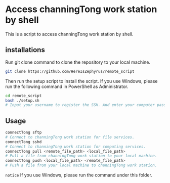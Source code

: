 # Access channingTong work station by shell

This is a script to access channingTong work station by shell.

## installations

Run git clone command to clone the repository to your local machine.

```bash
git clone https://github.com/HereIsZephyrus/remote_script
```

Then run the setup script to install the script.
If you use Windows, please run the following command in PowerShell as Administrator.

```bash
cd remote_script
bash ./setup.sh
# Input your username to register the SSH. And enter your computer password to install the script.
```

## Usage

```bash
connectTong sftp
# Connect to channingTong work station for file services.
connectTong sshd
# Connect to channingTong work station for computing services.
connectTong pull <remote_file_path> <local_file_path>
# Pull a file from channingTong work station to your local machine.
connectTong push <local_file_path> <remote_file_path>
# Push a file from your local machine to channingTong work station.
```

`notice` If you use Windows, please run the command under this folder.
